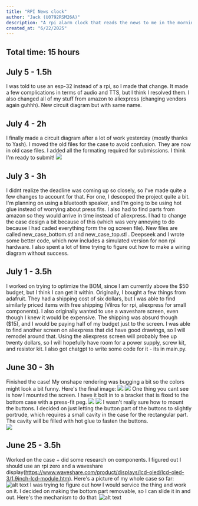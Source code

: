 ```yaml
---
title: "RPI News clock"
author: "Jack (U0792RSM26A)"
description: "A rpi alarm clock that reads the news to me in the morning"
created_at: "6/22/2025"
---
```

## Total time: 15 hours

## July 5 - 1.5h
I was told to use an esp-32 instead of a rpi, so I made that change. It made a few complications in terms of audio and TTS, but I think I resolved them. I also changed all of my stuff from amazon to aliexpress (changing vendors again guhhh). New circuit diagram but with same name. 

## July 4 - 2h
I finally made a circuit diagram after a lot of work yesterday (mostly thanks to Yash). I moved the old files for the case to avoid confusion. They are now in old case files. I added all the formating required for submissions. I think I'm ready to submit!
![](https://github.com/jayman-cooks/news_clock/blob/main/circuit_diagram.png)

## July 3 - 3h
I didnt realize the deadline was coming up so closely, so I've made quite a few changes to account for that. For one, I descoped the project quite a bit. I'm planning on using a bluetooth speaker, and I'm going to be using hot glue instead of worrying about press fits. I also had to find parts from amazon so they would arrive in time instead of aliexpress. I had to change the case design a bit because of this (which was very annoying to do because I had caded everything form the og screen file). New files are called new_case_bottom.stl and new_case_top.stl . Deepseek and I wrote some better code, which now includes a simulated version for non rpi hardware. I also spent a lot of time trying to figure out how to make a wiring diagram without success. 


## July 1 - 3.5h
I worked on trying to optimize the BOM, since I am currently above the $50 budget, but I think I can get it within. Originally, I bought a few things from adafruit. They had a shipping cost of six dollars, but I was able to find similarly priced items with free shipping (Vilros for rpi, aliexpress for small components). I also originally wanted to use a waveshare screen, even though I knew it would be expensive. The shipping was absurd though (\$15), and I would be paying half of my budget just to the screen. I was able to find another screen on aliexpress that did have good drawings, so I will remodel around that. Using the aliexpress screen will probably free up twenty dollars, so I will hopefully have room for a power supply, screw kit, and resistor kit. I also got chatgpt to write some code for it - its in main.py. 

## June 30 - 3h
Finished the case! My onshape rendering was bugging a bit so the colors might look a bit funny. Here's the final image:
![](https://github.com/jayman-cooks/news_clock/blob/main/full_final_case.jpg)
![](https://github.com/jayman-cooks/news_clock/blob/main/case_no_top.jpg)
One thing you cant see is how I mounted the screen. I have it bolt in to a bracket that is fixed to the bottom case with a press-fit peg. 
![](https://github.com/jayman-cooks/news_clock/blob/main/screen_stand1.jpg)
![](https://github.com/jayman-cooks/news_clock/blob/main/screen_stand2.jpg)
I wasn't really sure how to mount the buttons. I decided on just letting the button part of the buttons to slightly portrude, which requires a small cavity in the case for the rectangular part. The cavity will be filled with hot glue to fasten the buttons.  
![](https://github.com/jayman-cooks/news_clock/blob/main/buttons.jpg)

## June 25 - 3.5h
Worked on the case + did some research on components. I figured out I should use an rpi zero and a waveshare display(https://www.waveshare.com/product/displays/lcd-oled/lcd-oled-3/1.9inch-lcd-module.htm). Here's a picture of my whole case so far:
![alt text](https://github.com/jayman-cooks/news_clock/blob/main/body_1_rpi_news.jpg?raw=true)
I was trying to figure out how I would service the thing and work on it. I decided on making the bottom part removable, so I can slide it in and out. Here's the mechanism to do that:
![alt text](https://github.com/jayman-cooks/news_clock/blob/main/joining_mech_rpi_news.jpg?raw=true)
